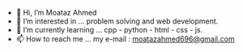 - 👋 Hi, I’m Moataz Ahmed
- 👀 I’m interested in ... problem solving and web development.
- 🌱 I’m currently learning ... cpp - python - html - css - js.
- 📫 How to reach me ... my e-mail : moatazahmed696@gmail.com

<!---
Moatazahmed156/Moatazahmed156 is a ✨ special ✨ repository because its `README.md` (this file) appears on your GitHub profile.
You can click the Preview link to take a look at your changes.
--->
